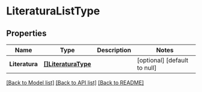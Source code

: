 # LiteraturaListType

## Properties
Name | Type | Description | Notes
------------ | ------------- | ------------- | -------------
**Literatura** | [**[]LiteraturaType**](literaturaType.md) |  | [optional] [default to null]

[[Back to Model list]](../README.md#documentation-for-models) [[Back to API list]](../README.md#documentation-for-api-endpoints) [[Back to README]](../README.md)

